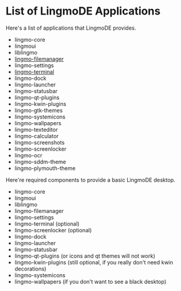 # List of LingmoDE Applications
Here's a list of applications that LingmoDE provides.
- lingmo-core
- lingmoui
- liblingmo
- [lingmo-filemanager](lingmo-filemanager)
- lingmo-settings
- [lingmo-terminal](lingmo-terminal)
- lingmo-dock
- lingmo-launcher
- lingmo-statusbar
- lingmo-qt-plugins
- lingmo-kwin-plugins
- lingmo-gtk-themes
- lingmo-systemicons
- lingmo-wallpapers
- lingmo-texteditor
- lingmo-calculator
- lingmo-screenshots
- lingmo-screenlocker
- lingmo-ocr
- lingmo-sddm-theme
- lingmo-plymouth-theme

Here're required components to provide a basic LingmoDE desktop.
- lingmo-core
- lingmoui
- liblingmo
- lingmo-filemanager
- lingmo-settings
- lingmo-terminal (optional)
- lingmo-screenlocker (optional)
- lingmo-dock
- lingmo-launcher
- lingmo-statusbar
- lingmo-qt-plugins (or icons and qt themes will not work)
- lingmo-kwin-plugins (still optional, if you really don't need kwin decorations)
- lingmo-systemicons
- lingmo-wallpapers (if you don't want to see a black desktop)
